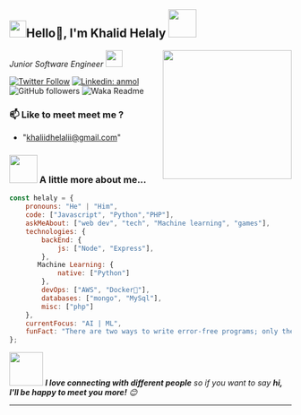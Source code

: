 <h2><img src="https://emojis.slackmojis.com/emojis/images/1531849430/4246/blob-sunglasses.gif?1531849430" width="30"/>Hello🏻, I'm Khalid Helaly <img src="https://media.giphy.com/media/12oufCB0MyZ1Go/giphy.gif" width="50"></h2>
<img align='right' src="https://media.giphy.com/media/M9gbBd9nbDrOTu1Mqx/giphy.gif" width="230">
<p><em>Junior Software Engineer <img src="https://media.giphy.com/media/WUlplcMpOCEmTGBtBW/giphy.gif" width="30"> 
</em></p>

[![Twitter Follow](https://img.shields.io/twitter/follow/helaliiboi?label=Follow)](https://twitter.com/intent/follow?screen_name=helaliiboi)
[![Linkedin: anmol](https://img.shields.io/badge/-Khaliid-blue?style=flat-square&logo=Linkedin&logoColor=white&link=https://www.linkedin.com/in/khaliid-helalii-4476b3234/)](https://www.linkedin.com/in/khaliid-helalii-4476b3234/)
![GitHub followers](https://img.shields.io/github/followers/khaliidhelalii?label=Follow&style=social)
![Waka Readme](https://wakatime.com/badge/user/c7098451-df2a-4dda-bb1b-8348605e769e.svg)

### 📫 Like to meet meet me ? 
- "khaliidhelalii@gmail.com" 

### <img src="https://media.giphy.com/media/VgCDAzcKvsR6OM0uWg/giphy.gif" width="50"> A little more about me...  

```javascript
const helaly = {
    pronouns: "He" | "Him",
    code: ["Javascript", "Python","PHP"], 
    askMeAbout: ["web dev", "tech", "Machine learning", "games"],
    technologies: {
        backEnd: {
            js: ["Node", "Express"],
        },
       Machine Learning: {
            native: ["Python"]
        },
        devOps: ["AWS", "Docker🐳"],
        databases: ["mongo", "MySql"],
        misc: ["php"]
    },
    currentFocus: "AI | ML",
    funFact: "There are two ways to write error-free programs; only the third one works"
};
```

<img src="https://media.giphy.com/media/LnQjpWaON8nhr21vNW/giphy.gif" width="60"> <em><b>I love connecting with different people</b> so if you want to say <b>hi, I'll be happy to meet you more!</b> 😊</em>

---
<!--START_SECTION:waka
![Code Time](https://wakatime.com/badge/user/c7098451-df2a-4dda-bb1b-8348605e769e.svg)

![Profile Views](http://img.shields.io/badge/Profile%20Views-996-blue)

![Lines of code](https://img.shields.io/badge/From%20Hello%20World%20I%27ve%20Written-1%20Million%20lines%20of%20code-blue)

**🐱 My GitHub Data** 

> 🏆 776 Contributions in the Year 2022
 > 
> 📦 181.5 kB Used in GitHub's Storage 
 > 
> 🚫 Not Opted to Hire
 > 
> 📜 21 Public Repositories 
 > 
> 🔑 23 Private Repositories  
 > 
**I'm an Early 🐤** 

```text
🌞 Morning    119 commits    ███░░░░░░░░░░░░░░░░░░░░░░   13.81% 
🌆 Daytime    350 commits    ██████████░░░░░░░░░░░░░░░   40.6% 
🌃 Evening    272 commits    ████████░░░░░░░░░░░░░░░░░   31.55% 
🌙 Night      121 commits    ███░░░░░░░░░░░░░░░░░░░░░░   14.04%

```
📅 **I'm Most Productive on Sunday** 

```text
Monday       124 commits    ███░░░░░░░░░░░░░░░░░░░░░░   14.39% 
Tuesday      103 commits    ███░░░░░░░░░░░░░░░░░░░░░░   11.95% 
Wednesday    116 commits    ███░░░░░░░░░░░░░░░░░░░░░░   13.46% 
Thursday     120 commits    ███░░░░░░░░░░░░░░░░░░░░░░   13.92% 
Friday       99 commits     ██░░░░░░░░░░░░░░░░░░░░░░░   11.48% 
Saturday     125 commits    ███░░░░░░░░░░░░░░░░░░░░░░   14.5% 
Sunday       175 commits    █████░░░░░░░░░░░░░░░░░░░░   20.3%

```


📊 **This Week I Spent My Time On** 

```text
⌚︎ Time Zone: Asia/Kolkata

💬 Programming Languages: 
Java                     5 hrs 28 mins       ████████████████░░░░░░░░░   65.44% 
XML                      1 hr 45 mins        █████░░░░░░░░░░░░░░░░░░░░   21.02% 
JavaScript               46 mins             ██░░░░░░░░░░░░░░░░░░░░░░░   9.28% 
Protocol Buffer          8 mins              ░░░░░░░░░░░░░░░░░░░░░░░░░   1.61% 
Vue.js                   7 mins              ░░░░░░░░░░░░░░░░░░░░░░░░░   1.41%

🔥 Editors: 
Android Studio           7 hrs 17 mins       █████████████████████░░░░   87.0% 
WebStorm                 1 hr 5 mins         ███░░░░░░░░░░░░░░░░░░░░░░   13.0%

💻 Operating System: 
Mac                      8 hrs 22 mins       █████████████████████████   100.0%

```

**I Mostly Code in JavaScript** 

```text
JavaScript               33 repos            ████████████░░░░░░░░░░░░░   49.25% 
Vue                      8 repos             ███░░░░░░░░░░░░░░░░░░░░░░   11.94% 
CSS                      7 repos             ██░░░░░░░░░░░░░░░░░░░░░░░   10.45% 
Java                     6 repos             ██░░░░░░░░░░░░░░░░░░░░░░░   8.96% 
Dart                     4 repos             █░░░░░░░░░░░░░░░░░░░░░░░░   5.97%

```



 Last Updated on 29/12/2022 01:46:37 UTC
<!--END_SECTION:waka

**These Readme stats are generated using github action [awesome-readme-stats](https://github.com/anmol098/waka-readme-stats)**

NOTE: Top languages does not indicate my skill level or anything like that. It is just a metric of which languages have been hosted by me on GitHub based on the usage across repositories. There are others which I haven't put up on GitHub.

